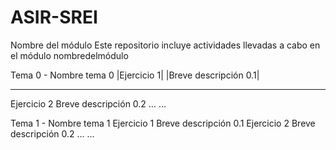 # ASIR-SREI
Nombre del módulo
Este repositorio incluye actividades llevadas a cabo en el módulo nombredelmódulo


Tema 0 - Nombre tema 0
|Ejercicio 1| |Breve descripción 0.1|
-------------  ----------------------
Ejercicio 2
Breve descripción 0.2
…
…


Tema 1 - Nombre tema 1
Ejercicio 1
Breve descripción 0.1
Ejercicio 2
Breve descripción 0.2
…
…



